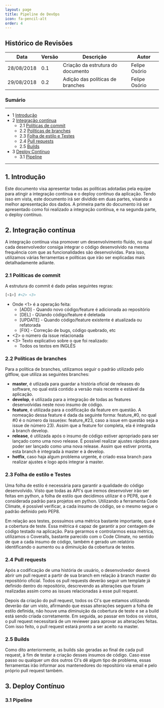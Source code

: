```yaml
---
layout: page 	
title: Pipeline de DevOps
icon: fa-pencil-alt
order: 4
---
```


## Histórico de Revisões

|Data|Versão|Descrição|Autor|
| --- | --- | --- | --- |
|28/08/2018|0.1|Criação da estrutura do documento|Felipe Osório|
|29/08/2018|0.2|Adição das políticas de branches|Felipe Osório|

### Sumário
---

* 1  [Introdução](#1-introdução)
* 2  [Integração contínua](#2-integração-contínua)
    * 2.1 [Políticas de commit](#21-políticas-de-commit)
	* 2.2 [Políticas de branches](#22-políticas-de-branches)
	* 2.3 [Folha de estilo e Testes](#23-folha-de-estilo-e-testes)
	* 2.4 [Pull requests](#24-pull-requests)
	* 2.5 [Builds](#25-builds)
* 3  [Deploy Contínuo](#3-deploy-contínuo)
	* 3.1  [Pipeline](#31-pipeline)


---
## 1. Introdução

Este documento visa apresentar todas as políticas adotadas pela equipe para atingir a integração contínua e o deploy contínuo da aplicação. Tendo isso em vista, este documento irá ser dividido em duas partes, visando a melhor apresentação dos dados. A primeira parte do documento irá ser apresentado como foi realizado a integração contínua, e na segunda parte, o deploy contínuo.

## 2. Integração contínua

A integração contínua visa promover um desenvolvimento fluído, no qual cada desenvolvedor consiga integrar o código desenvolvido na mesma frequência com que as funcionalidades são desenvolvidas. Para isso, utilizamos várias ferramentas e políticas que irão ser explicadas mais detalhadamente adiante.

### 2.1 Políticas de commit
A estrutura do commit é dado pelas seguintes regras:
```bash
[<1>] #<2> <3>
```
* Onde <1> é a operação feita:
  * [ADD] - Quando novo código/feature é adicionada ao repositório
  * [DEL] - QUando código/feature é deletada
  * [UPDATE] - Quando código/feature existente é atualizada ou refatorada
  * [FIX] - Correção de bugs, código quebrado, etc
* <2> o número da issue relacionada
* <3> Texto explicativo sobre o que foi realizado:
  * Todos os textos em INGLÊS

### 2.2 Políticas de branches
Para a política de branches, utilizamos seguir o padrão utilizado pelo gitflow, que utiliza as seguintes branches:

* **master**, é utlizada para guardar a história oficial de releases do software, no qual está contido a versão mais recente e estável da aplicação.
* **develop**, é utilizada para a integração de todas as features desenvolvidas neste novo insumo de código.
* **feature**, é utilizada para a codificação da feature em questão. A nomeação dessa feature é dada da seguinte forma: feature_#0, no qual #0 é o número da issue(ex: feature_#23, caso a issue em questão seja a issue de número 23). Assim que a feature for completa, ela é integrada à branch develop.
* **release**, é utilizada após o insumo de código estiver apropriado para ser lançado como uma novo release. É possível realizar ajustes rápidos para poder ser lançado como uma nova release. Assim que estiver pronta, esta branch è integrada à master e à develop.
* **hotfix**, caso haja algum problema urgente, é criado essa branch para realizar ajustes e logo após integrar à master.

### 2.3 Folha de estilo e Testes
Uma folha de estilo é necessária para garantir a qualidade do código desenvolvido. Visto que todas as API's que iremos desenvolver irão ser feitas em python, a folha de estilo que decidimos utilizar é o PEP8, que é considerada padrão para projetos em python. Utilizando a ferramenta Code Climate, é possível verificar, a cada insumo de código, se o mesmo segue o padrão definido pelo PEP8.

Em relação aos testes, possuímos uma métrica bastante importante, que é a cobertura de teste. Essa métrica é capaz de garantir a por centagem de código testado na aplicação. Para gerarmos e controlarmos essa métrica, utilizamos o Coveralls, bastante parecido com o Code Climate, no sentido de que a cada insumo de código, também é gerado um relatório identificando o aumento ou a diminuição da cobertura de testes.

### 2.4 Pull requests
Após a codificação de uma história de usuário, o desenvolvedor deverá abrir um pull request a partir de sua branch em relação à branch master do repositório oficial. Todos os pull requests deverão seguir um template já definido dentro do repositório, descrevendo as alterações que foram realizadas assim como as issues relacionadas à esse pull request. 

Depois da criação do pull request, todos os CI's que estamos utilizando deverão dar um visto, afirmando que essas alterações seguem a folha de estilo definida, não houve uma diminuição da cobertura de teste e se a build está sendo criada corretamente. Em seguida, ao passar em todos os vistos, o pull request necessitará de um reviewer para aprovar as alterações feitas. Com isso feito, o pull request estará pronto a ser aceito na master.

### 2.5 Builds
Como dito anteriormente, as builds são geradas ao final de cada pull request, à fim de testar a criação desses insumos de código. Caso esse passo ou qualquer um dos outros CI's dê algum tipo de problema, essas ferramentas irão informar aos mantenedores do repositório via email e pelo próprio pull request também.

## 3. Deploy Contínuo

### 3.1 Pipeline
